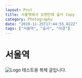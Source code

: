 ```yaml
---
layout: Post
title: 서울역에서 오랜만에 출사 Copy 
category: Photography 
date: "2019-11-25T17:44:55.022Z"
tags: ["서울역", "출사", "야경"]
---
```

# 서울역
![Logo](~@assets/img/seoulStation/DSC00418-2.jpg)
테스트용 복제 글입니다.